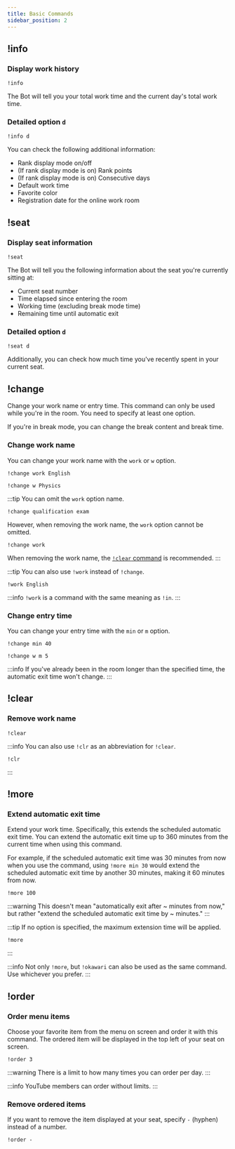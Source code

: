 ```yaml
---
title: Basic Commands
sidebar_position: 2
---
```


## !info

### Display work history

```
!info
```

The Bot will tell you your total work time and the current day's total work time.

### Detailed option `d`

```
!info d
```

You can check the following additional information:

- Rank display mode on/off
- (If rank display mode is on) Rank points
- (If rank display mode is on) Consecutive days
- Default work time
- Favorite color
- Registration date for the online work room

## !seat

### Display seat information

```
!seat
```

The Bot will tell you the following information about the seat you're currently sitting at:

- Current seat number
- Time elapsed since entering the room
- Working time (excluding break mode time)
- Remaining time until automatic exit

### Detailed option `d`

```
!seat d
```

Additionally, you can check how much time you've recently spent in your current seat.

## !change

Change your work name or entry time.
This command can only be used while you're in the room.
You need to specify at least one option.

If you're in break mode, you can change the break content and break time.

### Change work name

You can change your work name with the `work` or `w` option.

```text title="Example: Change work name to English."
!change work English
```

```text title="Example: Change work name to Physics."
!change w Physics
```

:::tip
You can omit the `work` option name.

```text title="Example: Study for a qualification exam."
!change qualification exam
```

However, when removing the work name, the `work` option cannot be omitted.

```text title="Example: Remove work name."
!change work
```

When removing the work name, the [`!clear` command](#clear) is recommended.
:::

:::tip
You can also use `!work` instead of `!change`.

```text title="Example: Change work name to English."
!work English
```

:::info
`!work` is a command with the same meaning as `!in`.
:::

### Change entry time

You can change your entry time with the `min` or `m` option.

```text title="Example: Change entry time to 40 minutes. If 10 minutes have already passed since entering, the automatic exit time will be set to 30 minutes later (= 40 minutes after entry time)."
!change min 40
```

```text title="Example: Remove work name and change entry time to 5 minutes. For example, if 3 minutes have passed since entry, the automatic exit time will be set to 2 minutes later (= 5 minutes after entry time)."
!change w m 5
```

:::info
If you've already been in the room longer than the specified time, the automatic exit time won't change.
:::

## !clear

### Remove work name

```text
!clear
```

:::info
You can also use `!clr` as an abbreviation for `!clear`.

```text
!clr
```
:::

## !more

### Extend automatic exit time

Extend your work time.
Specifically, this extends the scheduled automatic exit time.
You can extend the automatic exit time up to 360 minutes from the current time when using this command.

For example, if the scheduled automatic exit time was 30 minutes from now when you use the command, using `!more min 30` would extend the scheduled automatic exit time by another 30 minutes, making it 60 minutes from now.

```text title="Example: Extend by 100 minutes."
!more 100
```

:::warning
This doesn't mean "automatically exit after ~ minutes from now," but rather "extend the scheduled automatic exit time by ~ minutes."
:::

:::tip
If no option is specified, the maximum extension time will be applied.

```text title="Example: Apply maximum extension time."
!more
```

:::

:::info
Not only `!more`, but `!okawari` can also be used as the same command. Use whichever you prefer.
:::

## !order

### Order menu items

Choose your favorite item from the menu on screen and order it with this command.
The ordered item will be displayed in the top left of your seat on screen.

```text title="Example: Order item 3"
!order 3
```

:::warning
There is a limit to how many times you can order per day.
:::

:::info
YouTube members can order without limits.
:::

### Remove ordered items

If you want to remove the item displayed at your seat, specify `-` (hyphen) instead of a number.

```text
!order -
```
